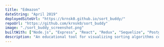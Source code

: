 ```yaml
---
title: "Edmazon"
dateString: "April 2019"
deployedSiteUrl: "https://krnsk0.github.io/sort_buddy/"
repoUrl: "https://github.com/krnsk0/sort_buddy"
image: "./sort_buddy_screenshot.png"
builtWith: ["Node.js", "Express", "React", "Redux", "Sequelize", "PostgresSQL"]
description: "An educational tool for visualizing sorting algorithms commonly taught in introductory CS courses."
---
```

